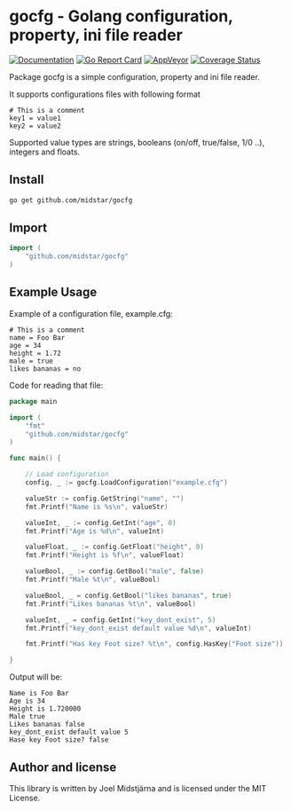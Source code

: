 # gocfg - Golang configuration, property, ini file reader 

[![Documentation](https://godoc.org/github.com/midstar/gocfg?status.svg)](https://godoc.org/github.com/midstar/gocfg)
[![Go Report Card](https://goreportcard.com/badge/github.com/midstar/gocfg)](https://goreportcard.com/report/github.com/midstar/gocfg)
[![AppVeyor](https://ci.appveyor.com/api/projects/status/github/midstar/gocfg?svg=true)](https://ci.appveyor.com/api/projects/status/github/midstar/gocfg)
[![Coverage Status](https://coveralls.io/repos/github/midstar/gocfg/badge.svg?branch=master)](https://coveralls.io/github/midstar/gocfg?branch=master)


Package gocfg is a simple configuration, property and ini file reader.

It supports configurations files with following format

	# This is a comment
	key1 = value1
	key2 = value2

Supported value types are strings, booleans (on/off, true/false, 1/0 ..),
integers and floats.

## Install

```bash
go get github.com/midstar/gocfg
```

## Import

```go
import (
	"github.com/midstar/gocfg"
)
```

## Example Usage

Example of a configuration file, example.cfg:

	# This is a comment
	name = Foo Bar
	age = 34
	height = 1.72
	male = true
	likes bananas = no

Code for reading that file:

```go
package main

import (
	"fmt"
	"github.com/midstar/gocfg"
)

func main() {

	// Load configuration
	config, _ := gocfg.LoadConfiguration("example.cfg")

	valueStr := config.GetString("name", "")
	fmt.Printf("Name is %s\n", valueStr)

	valueInt, _ := config.GetInt("age", 0)
	fmt.Printf("Age is %d\n", valueInt)

	valueFloat, _ := config.GetFloat("height", 0)
	fmt.Printf("Height is %f\n", valueFloat)

	valueBool, _ := config.GetBool("male", false)
	fmt.Printf("Male %t\n", valueBool)

	valueBool, _ = config.GetBool("likes bananas", true)
	fmt.Printf("Likes bananas %t\n", valueBool)

	valueInt, _ = config.GetInt("key_dont_exist", 5)
	fmt.Printf("key_dont_exist default value %d\n", valueInt)

	fmt.Printf("Has key Foot size? %t\n", config.HasKey("Foot size"))

}
```

Output will be:

	Name is Foo Bar
	Age is 34
	Height is 1.720000
	Male true
	Likes bananas false
	key_dont_exist default value 5 
	Hase key Foot size? false

## Author and license

This library is written by Joel Midstjärna and is licensed under the MIT License.